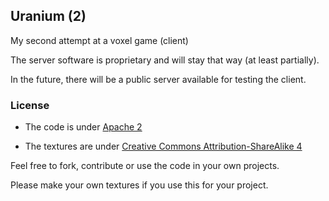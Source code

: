 ## Uranium (2)
My second attempt at a voxel game (client)

The server software is proprietary and will stay that way (at least partially).

In the future, there will be a public server available for testing the client.

### License
- The code is under [Apache 2](LICENSE)

- The textures are under [Creative Commons Attribution-ShareAlike 4](LICENSE.textures)

Feel free to fork, contribute or use the code in your own projects.

Please make your own textures if you use this for your project.